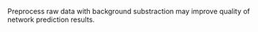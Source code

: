 Preprocess raw data with background substraction may improve quality of network prediction results. 
